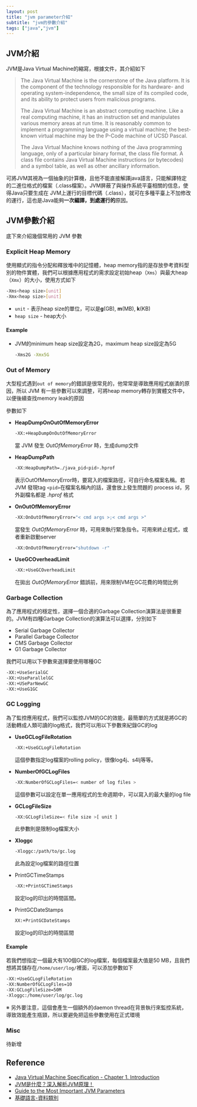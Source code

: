 ```yaml
---
layout: post
title: "jvm parameter介紹"
subtitle: "jvm的參數介紹"
tags: ["java","jvm"]
---
```


## JVM介紹

JVM是Java Virtual Machine的縮寫，根據文件，其介紹如下

>The Java Virtual Machine is the cornerstone of the Java platform. It is the component of the technology responsible for its hardware- and operating system-independence, the small size of its compiled code, and its ability to protect users from malicious programs.
>
>The Java Virtual Machine is an abstract computing machine. Like a real computing machine, it has an instruction set and manipulates various memory areas at run time. It is reasonably common to implement a programming language using a virtual machine; the best-known virtual machine may be the P-Code machine of UCSD Pascal.
>
>
>The Java Virtual Machine knows nothing of the Java programming language, only of a particular binary format, the class file format. A class file contains Java Virtual Machine instructions (or bytecodes) and a symbol table, as well as other ancillary information.

可將JVM其視為一個抽象的計算機，且他不能直接解譯java語言，只能解譯特定的二進位格式的檔案（.class檔案）。JVM屏蔽了與操作系統平臺相關的信息，使得Java只要生成在 JVM上運行的目標代碼（.class），就可在多種平臺上不加修改的運行，這也是Java能夠**一次編譯，到處運行的**原因。

## JVM參數介紹

底下來介紹幾個常用的 JVM 參數

### Explicit Heap Memory

使用顯式的指令分配和釋放堆中的記憶體，heap memory指的是存放參考資料型別的物件實體，我們可以根據應用程式的需求設定初始heap（`Xms`）與最大heap（`Xmx`）的大小，使用方式如下

```bash
-Xms<heap size>[unit]
-Xmx<heap size>[unit]
```

* `unit` - 表示heap size的單位，可以是**g**(GB), **m**(MB), **k**(KB)
* `heap size` - heap大小

#### Example

* JVM的minimum heap size設定為2G，maximum heap size設定為5G

  ```bash
  -Xms2G -Xmx5G
  ```

### Out of Memory

大型程式遇到`out of memory`的錯誤是很常見的，他常常是導致應用程式崩潰的原因，所以 JVM 有一些參數可以來調整，可將heap memory轉存到實體文件中，以便後續查找memory leak的原因

參數如下

* **HeapDumpOnOutOfMemoryError**

  ```bash
  -XX:+HeapDumpOnOutOfMemoryError
  ```

  當 JVM 發生 *OutOfMemoryError* 時，生成dump文件

* **HeapDumpPath**

  ```bash
  -XX:HeapDumpPath=./java_pid<pid>.hprof
  ```

  表示OutOfMemoryError時，要寫入的檔案路徑，可自行命名檔案名稱。若 JVM 發現tag `<pid>`在檔案名稱內的話，還會放上發生問題的 process id，另外副檔名都是 *.hprof* 格式

* **OnOutOfMemoryError**

  ```bash
  -XX:OnOutOfMemoryError="< cmd args >;< cmd args >" 
  ```

  當發生 *OutOfMemoryError* 時，可用來執行緊急指令。可用來終止程式，或者重新啟動server

  ```bash
  -XX:OnOutOfMemoryError="shutdown -r"
  ```

* **UseGCOverheadLimit**

  ```bash
  -XX:+UseGCOverheadLimit
  ```

  在拋出 *OutOfMemoryError* 錯誤前，用來限制VM在GC花費的時間比例

### Garbage Collection

為了應用程式的穩定性，選擇一個合適的Garbage Collection演算法是很重要的。JVM有四種Garbage Collection的演算法可以選擇，分別如下

- Serial Garbage Collector
- Parallel Garbage Collector
- CMS Garbage Collector
- G1 Garbage Collector

我們可以用以下參數來選擇要使用哪種GC

```bash
-XX:+UseSerialGC
-XX:+UseParallelGC
-XX:+USeParNewGC
-XX:+UseG1GC
```

### GC Logging

為了監控應用程式，我們可以監控JVM的GC的效能，最簡單的方式就是將GC的活動轉成人類可讀的log格式，我們可以用以下參數來紀錄GC的log

* **UseGCLogFileRotation**

  ```bash
  -XX:+UseGCLogFileRotation 
  ```

  這個參數指定log檔案的rolling policy，很像log4j、s4lj等等。

* **NumberOfGCLogFiles**

  ```bash
  -XX:NumberOfGCLogFiles=< number of log files > 
  ```

  這個參數可以設定在單一應用程式的生命週期中，可以寫入的最大量的log file

* **GCLogFileSize**

  ```bash
  -XX:GCLogFileSize=< file size >[ unit ]
  ```

  此參數則是限制log檔案大小

* **Xloggc**

  ```bash
  -Xloggc:/path/to/gc.log
  ```

  此為設定log檔案的路徑位置

* PrintGCTimeStamps

  ```bash
  -XX:+PrintGCTimeStamps
  ```

  設定log的印出的時間區間。

* PrintGCDateStamps

  ```bash
  XX:+PrintGCDateStamps
  ```

  設定log的印出的時間區間

#### Example

若我們想指定一個最大有100個GC的log檔案，每個檔案最大值是50 MB，且我們想將其儲存在`/home/user/log/`裡面，可以添加參數如下

```bash
-XX:+UseGCLogFileRotation  
-XX:NumberOfGCLogFiles=10
-XX:GCLogFileSize=50M 
-Xloggc:/home/user/log/gc.log
```

※ 另外要注意，這個會產生一個額外的daemon thread在背景執行來監控系統，導致效能產生瓶頸，所以要避免把這些參數使用在正式環境

### Misc

待新增

## Reference

* [Java Virtual Machine Specification - Chapter 1. Introduction](https://docs.oracle.com/javase/specs/jvms/se11/html/jvms-1.html)
* [JVM是什麼？深入解析JVM原理！](https://codertw.com/%E7%A8%8B%E5%BC%8F%E8%AA%9E%E8%A8%80/654140/#:~:text=JVM%EF%BC%88Java%20Virtual%20Machine%EF%BC%8C%20Java,%E7%84%A1%E9%97%9C%EF%BC%8C%E5%AE%8C%E6%88%90%E8%B7%A8%E5%B9%B3%E8%87%BA%E6%80%A7%E3%80%82)
* [Guide to the Most Important JVM Parameters](https://www.baeldung.com/jvm-parameters)
* [基礎語言-資料類別](https://travis90736.pixnet.net/blog/post/106172000)

